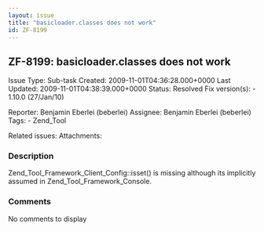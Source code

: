 ```yaml
---
layout: issue
title: "basicloader.classes does not work"
id: ZF-8199
---
```


ZF-8199: basicloader.classes does not work
------------------------------------------

 Issue Type: Sub-task Created: 2009-11-01T04:36:28.000+0000 Last Updated: 2009-11-01T04:38:39.000+0000 Status: Resolved Fix version(s): - 1.10.0 (27/Jan/10)
 
 Reporter:  Benjamin Eberlei (beberlei)  Assignee:  Benjamin Eberlei (beberlei)  Tags: - Zend\_Tool
 
 Related issues: 
 Attachments: 
### Description

Zend\_Tool\_Framework\_Client\_Config::isset() is missing although its implicitly assumed in Zend\_Tool\_Framework\_Console.

 

 

### Comments

No comments to display
